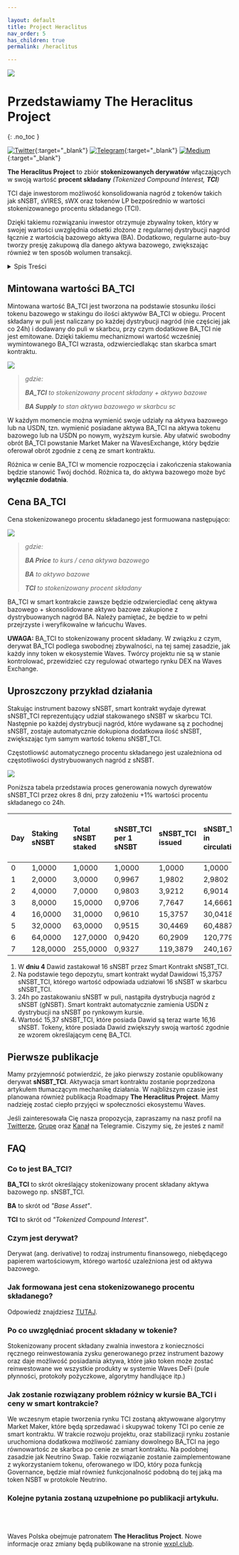 ```yaml
---

layout: default
title: Project Heraclitus
nav_order: 5
has_children: true
permalink: /heraclitus

---
```


![](/images/cover-final.jpg)

# Przedstawiamy The Heraclitus Project
{: .no_toc }

[![Twitter](/images/twitter.svg)](https://twitter.com/heraclitus_tci){:target="_blank"}  [![Telegram](/images/telegram.svg)](https://t.me/heraclitus_project){:target="_blank"}  [![Medium](/images/medium.svg)](https://heraclitus_tci.medium.com/){:target="_blank"} 

**The Heraclitus Project** to zbiór **stokenizowanych derywatów** włączających w swoją wartość **procent składany** *(Tokenized Compound Interest, **TCI**)* 

TCI daje inwestorom możliwość konsolidowania nagród z tokenów takich jak sNSBT, sVIRES, sWX oraz tokenów LP bezpośrednio w wartości stokenizowanego procentu składanego (TCI).

Dzięki takiemu rozwiązaniu inwestor otrzymuje zbywalny token, który w swojej wartości uwzględnia odsetki złożone z regularnej dystrybucji nagród łącznie z wartością bazowego aktywa (BA). Dodatkowo, regularne auto-buy tworzy presję zakupową dla danego aktywa bazowego, zwiększając również w ten sposób wolumen transakcji.

<details closed markdown="block">
  <summary>
    Spis Treści
  </summary>
  {: .text-delta }
1. TOC
{:toc}
</details>

## Mintowana wartości BA_TCI

Mintowana wartość BA_TCI jest tworzona na podstawie stosunku ilości tokenu bazowego w stakingu do ilości aktywów BA_TCI w obiegu. Procent składany w puli jest naliczany po każdej dystrybucji nagród (nie częściej jak co 24h) i dodawany do puli w skarbcu, przy czym dodatkowe BA_TCI nie jest emitowane. Dzięki takiemu mechanizmowi wartość wcześniej wymintowanego BA_TCI wzrasta, odzwierciedlakąc stan skarbca smart kontraktu.

![](/images/tci-math-01.png)
> *gdzie:*
>
>  ***BA_TCI** to stokenizowany procent składany + aktywo bazowe*
>
>  ***BA Supply** to stan aktywa bazowego w skarbcu sc*

W każdym momencie można wymienić swoje udziały na aktywa bazowego lub na USDN, tzn. wymienić posiadane aktywa BA_TCI na aktywa tokenu bazowego lub na USDN po nowym, wyższym kursie. Aby ułatwić swobodny obrót BA_TCI powstanie Market Maker na WavesExchange, który będzie oferował obrót zgodnie z ceną ze smart kontraktu.

Różnica w cenie BA_TCI w momencie rozpoczęcia i zakończenia stakowania będzie stanowić Twój dochód. Różnica ta, do aktywa bazowego może być **wyłącznie dodatnia**.

## Cena BA_TCI

Cena stokenizowanego procentu składanego jest formuowana następująco:

![](/images/tci-math-02.png)
> *gdzie:*
>
>  ***BA Price** to kurs / cena aktywa bazowego*
>
>  ***BA** to aktywo bazowe*
>
>  ***TCI** to stokenizowany procent składany*

BA_TCI w smart kontrakcie zawsze będzie odzwierciedlać cenę aktywa bazowego + skonsolidowane aktywo bazowe zakupione z dystrybuowanych nagród BA. Należy pamiętać, że będzie to w pełni przejrzyste i weryfikowalne w łańcuchu Waves.

**UWAGA:** BA_TCI to stokenizowany procent składany. W związku z czym, derywat BA_TCI podlega swobodnej zbywalności, na tej samej zasadzie, jak każdy inny token w ekosystemie Waves. Twórcy projektu nie są w stanie kontrolować, przewidzieć czy regulować otwartego rynku DEX na Waves Exchange.

## Uproszczony przykład działania

Stakując instrument bazowy sNSBT, smart kontrakt wydaje dyrewat sNSBT_TCI reprezentujący udział stakowanego sNSBT w skarbcu TCI. Następnie po każdej dystrybucji nagród, które wydawane są z pochodnej sNSBT, zostaje automatycznie dokupiona dodatkowa ilość sNSBT, zwiększając tym samym wartość tokenu sNSBT_TCI. 

Częstotliowść automatycznego procentu składanego jest uzależniona od częstotliwości dystrybuowanych nagród z sNSBT.

![](/images/tci-diagram.png)

Poniższa tabela przedstawia proces generowania nowych dyrewatów sNSBT_TCI przez okres 8 dni, przy założeniu +1% wartości procentu składanego co 24h.

| Day | Staking sNSBT | Total sNSBT staked | sNSBT\_TCI per 1 sNSBT | sNSBT\_TCI issued | sNSBT\_TCI in circulation | sNSBT Treasury Supply | +1% CI per 24h (sNSBT auto-buy) |
|:--- |:------------- |:------------------ |:---------------------- |:----------------- |:------------------------- |:--------------------- |:------------------------------- |
| 0   | 1,0000        | 1,0000             | 1,0000                 | 1,0000            | 1,0000                    | 1,0000                | 1,0100                          |
| 1   | 2,0000        | 3,0000             | 0,9967                 | 1,9802            | 2,9802                    | 3,0100                | 3,0401                          |
| 2   | 4,0000        | 7,0000             | 0,9803                 | 3,9212            | 6,9014                    | 7,0401                | 7,1105                          |
| 3   | 8,0000        | 15,0000            | 0,9706                 | 7,7647            | 14,6661                   | 15,1105               | 15,2616                         |
| 4   | 16,0000       | 31,0000            | 0,9610                 | 15,3757           | 30,0418                   | 31,2616               | 31,5742                         |
| 5   | 32,0000       | 63,0000            | 0,9515                 | 30,4469           | 60,4887                   | 63,5742               | 64,2100                         |
| 6   | 64,0000       | 127,0000           | 0,9420                 | 60,2909           | 120,7796                  | 128,2100              | 129,4921                        |
| 7   | 128,0000      | 255,0000           | 0,9327                 | 119,3879          | 240,1675                  | 257,4921              | 260,0670                        |


1. W **dniu 4** Dawid zastakował 16 sNSBT przez Smart Kontrakt sNSBT_TCI.
2. Na podstawie tego depozytu, smart kontrakt wydał Dawidowi 15,3757 sNSBT_TCI, którego wartość odpowiada udziałowi 16 sNSBT w skarbcu sNSBT_TCI.
3. 24h po zastakowaniu sNSBT w puli, nastąpiła dystrybucja nagród z sNSBT (gNSBT). Smart kontrakt automatycznie zamienia USDN z dystrybucji na sNSBT po rynkowym kursie.
4. Wartość 15,37 sNSBT_TCI, które posiada Dawid są teraz warte 16,16 sNSBT. Tokeny, które posiada Dawid zwiększyły swoją wartość zgodnie ze wzorem określającym cenę BA_TCI.

## Pierwsze publikacje

Mamy przyjemność potwierdzić, że jako pierwszy zostanie opublikowany derywat **sNSBT_TCI**. Aktywacja smart kontraktu zostanie poprzedzona artykułem tłumaczącym mechanikę działania. W najbliższym czasie jest planowana również publikacja Roadmapy **The Heraclitus Project**. Mamy nadzieję zostać ciepło przyjęci w społeczności ekosystemu Waves.

Jeśli zainteresowała Cię nasza propozycja, zapraszamy na nasz profil na [Twitterze](https://twitter.com/heraclitus_tci), [Grupę](https://t.me/heraclitus_project) oraz [Kanał](https://t.me/heraclitus_project_channel) na Telegramie.
Ciszymy się, że jesteś z nami!



## FAQ

### Co to jest BA_TCI?
**BA_TCI** to skrót określający stokenizowany procent składany aktywa bazowego np. sNSBT_TCI.

**BA** to skrót od *"Base Asset"*.

**TCI** to skrót od *"Tokenized Compound Interest"*.

### Czym jest derywat?
Derywat (ang. derivative) to rodzaj instrumentu finansowego, niebędącego papierem wartościowym, którego wartość uzależniona jest od aktywa bazowego.

### Jak formowana jest cena stokenizowanego procentu składanego?
Odpowiedź znajdziesz [TUTAJ](https://wxpl.club/heraclitus#cena-ba_tci).

### Po co uwzględniać procent składany w tokenie?
Stokenizowany procent składany zwalnia inwestora z konieczności ręcznego reinwestowania zysku generowanego przez instrument bazowy oraz daje możliwość posiadania aktywa, które jako token może zostać reinwestowane we wszystkie produkty w systemie Waves DeFi (pule płynności, protokoły pożyczkowe, algorytmy handlujące itp.)

### Jak zostanie rozwiązany problem różnicy w kursie BA_TCI i ceny w smart kontrakcie?
We wczesnym etapie tworzenia rynku TCI zostaną aktywowane algorytmy Market Maker, które będą sprzedawać i skupywać tokeny TCI po cenie ze smart kontraktu. W trakcie rozwoju projektu, oraz stabilizacji rynku zostanie uruchomiona dodatkowa możliwość zamiany dowolnego BA_TCI na jego równowartośc ze skarbca po cenie ze smart kontraktu. Na podobnej zasadzie jak Neutrino Swap. Takie rozwiązanie zostanie zaimplementowane z wykorzystaniem tokenu, oferowanego w IDO, który poza funkcją Governance, będzie miał również funkcjonalność podobną do tej jaką ma token NSBT w protokole Neutrino.

### Kolejne pytania zostaną uzupełnione po publikacji artykułu.

\
\
\
Waves Polska obejmuje patronatem **The Heraclitus Project**. Nowe informacje oraz zmiany będą publikowane na stronie [wxpl.club](https://wxpl.club/heraclitus).